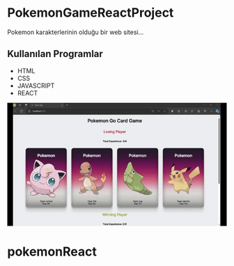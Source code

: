 # PokemonGameReactProject

<!DOCTYPE html>
<html lang="en">
<head>
    <meta charset="UTF-8">
</head>
<body>
    
  <p>Pokemon karakterlerinin olduğu bir web sitesi... </p>
<h2 id="built-with">Kullanılan Programlar</h2>
  <ul>
    <li>HTML</li>
    <li>CSS</li>
    <li>JAVASCRIPT</li>
    <li>REACT</li>
  </ul>
  <!-- <p>You can reach to Website, when you are click <a href="https://pokedex-guiide.netlify.app/">HERE</a>.</p> -->

</body>
</html>

![](/reactpoke.gif)

# pokemonReact
